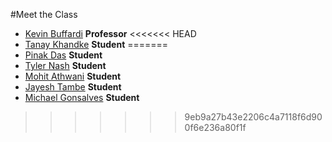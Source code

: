 #Meet the Class

* [Kevin Buffardi](kevin.md) **Professor**
<<<<<<< HEAD
* [Tanay Khandke](tanay.md) **Student**
=======
* [Pinak Das](Pinak.md) **Student**
* [Tyler Nash](tyler.md) **Student**
* [Mohit Athwani](mohit.md) **Student**
* [Jayesh Tambe](Jayesh.md) **Student**
* [Michael Gonsalves](michael.md) **Student**
>>>>>>> 9eb9a27b43e2206c4a7118f6d900f6e236a80f1f
